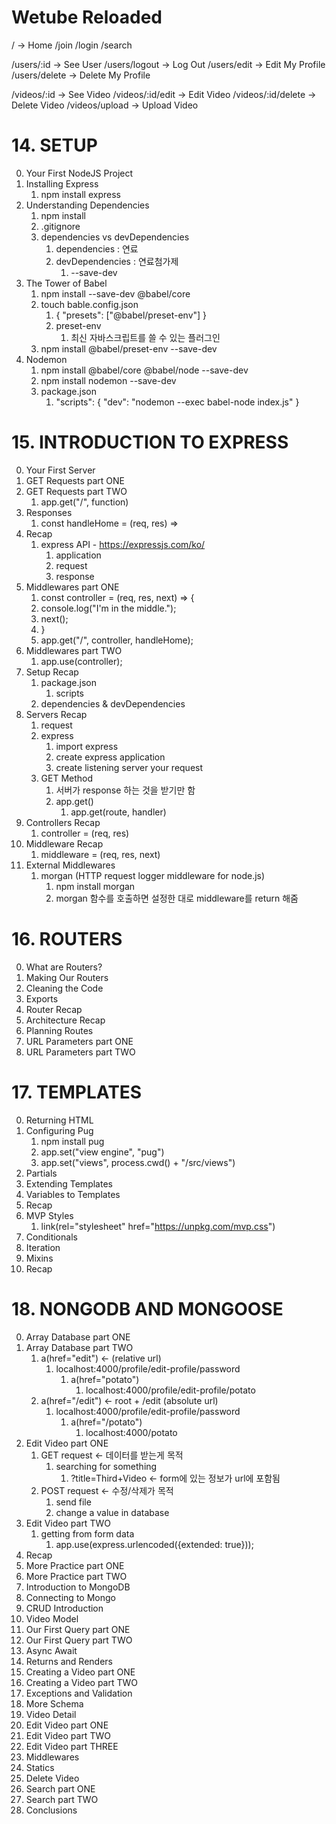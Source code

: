 # Wetube Reloaded

<!--* global router  -->
/ -> Home
/join
/login
/search
<!--* users router -->
/users/:id -> See User
/users/logout -> Log Out
/users/edit -> Edit My Profile
/users/delete -> Delete My Profile
<!--* videos router -->
/videos/:id -> See Video
/videos/:id/edit -> Edit Video
/videos/:id/delete -> Delete Video
/videos/upload -> Upload Video

# 14. SETUP
0. Your First NodeJS Project
1. Installing Express
   1. npm install express
2. Understanding Dependencies
   1. npm install
   2. .gitignore
   3. dependencies vs devDependencies
      1. dependencies : 연료
      2. devDependencies : 연료첨가제
         1. --save-dev
3. The Tower of Babel
   1. npm install --save-dev @babel/core
   2. touch bable.config.json
      1. {
          "presets": ["@babel/preset-env"]
         }
      2. preset-env
         1. 최신 자바스크립트를 쓸 수 있는 플러그인   
   3. npm install @babel/preset-env --save-dev
4. Nodemon
   1. npm install @babel/core @babel/node --save-dev
   2. npm install nodemon --save-dev
   3. package.json
      1. "scripts": {
            "dev": "nodemon --exec babel-node index.js"
         }

# 15. INTRODUCTION TO EXPRESS
0. Your First Server
1. GET Requests part ONE
2. GET Requests part TWO
   1. app.get("/", function)
3. Responses
   1. const handleHome = (req, res) =>
4. Recap
   1. express API - https://expressjs.com/ko/
      1. application
      2. request
      3. response
5. Middlewares part ONE
   1. const controller = (req, res, next) => {
   2. console.log("I'm in the middle.");
   3. next();
   4. }
   5. app.get("/", controller, handleHome);
6. Middlewares part TWO
   1. app.use(controller);
7. Setup Recap
   1. package.json
      1. scripts
   2. dependencies & devDependencies
8. Servers Recap
   1. request
   2. express
      1. import express
      2. create express application
      3. create listening server your request
   3. GET Method
      1. 서버가 response 하는 것을 받기만 함
      2. app.get()
         1. app.get(route, handler)
9.  Controllers Recap
    1.  controller = (req, res)
10. Middleware Recap
    1.  middleware = (req, res, next)
11. External Middlewares
    1.  morgan (HTTP request logger middleware for node.js)
        1.  npm install morgan
        2.  morgan 함수를 호출하면 설정한 대로 middleware를 return 해줌 

# 16. ROUTERS
0. What are Routers?
1. Making Our Routers
2. Cleaning the Code
3. Exports
4. Router Recap
5. Architecture Recap
6. Planning Routes
7. URL Parameters part ONE
8. URL Parameters part TWO 

# 17. TEMPLATES
0. Returning HTML
1. Configuring Pug
   1. npm install pug
   2. app.set("view engine", "pug")
   3. app.set("views", process.cwd() + "/src/views")
2. Partials
3. Extending Templates
4. Variables to Templates
5. Recap
6. MVP Styles
   1. link(rel="stylesheet" href="https://unpkg.com/mvp.css")
7. Conditionals
8. Iteration
9.  Mixins
10. Recap

# 18. NONGODB AND MONGOOSE
0. Array Database part ONE
1. Array Database part TWO
   1. a(href="edit") <- (relative url)
      1. localhost:4000/profile/edit-profile/password
         1. a(href="potato")
            1. localhost:4000/profile/edit-profile/potato
   2. a(href="/edit") <- root + /edit (absolute url)
      1. localhost:4000/profile/edit-profile/password
         1. a(href="/potato")
            1. localhost:4000/potato
2. Edit Video part ONE
   1. GET request <- 데이터를 받는게 목적
      1. searching for something
         1. ?title=Third+Video <- form에 있는 정보가 url에 포함됨
   2. POST request <- 수정/삭제가 목적
      1. send file
      2. change a value in database
3. Edit Video part TWO
   1. getting from form data
      1. app.use(express.urlencoded({extended: true}));
4. Recap
5. More Practice part ONE
6. More Practice part TWO
7. Introduction to MongoDB
8. Connecting to Mongo
9.  CRUD Introduction
10. Video Model
11. Our First Query part ONE
12. Our First Query part TWO
13. Async Await
14. Returns and Renders
15. Creating a Video part ONE
16. Creating a Video part TWO
17. Exceptions and Validation
18. More Schema
19. Video Detail
20. Edit Video part ONE
21. Edit Video part TWO
22. Edit Video part THREE
23. Middlewares
24. Statics
25. Delete Video
26. Search part ONE
27. Search part TWO
28. Conclusions
